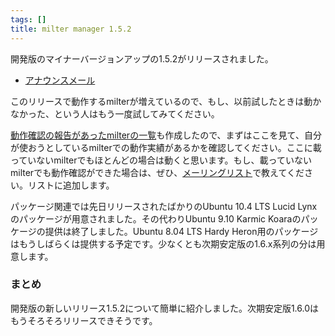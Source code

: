 ```yaml
---
tags: []
title: milter manager 1.5.2
---
```

開発版のマイナーバージョンアップの1.5.2がリリースされました。
<!--more-->


  * [アナウンスメール](http://sourceforge.net/mailarchive/forum.php?thread_name=20100529.161033.1741323253111158082.kou%40clear-code.com&forum_name=milter-manager-users-ja)

このリリースで動作するmilterが増えているので、もし、以前試したときは動かなかった、という人はもう一度試してみてください。

[動作確認の報告があったmilterの一覧](/dev/reference/ja/available-milters.html)も作成したので、まずはここを見て、自分が使おうとしているmilterでの動作実績があるかを確認してください。ここに載っていないmilterでもほとんどの場合は動くと思います。もし、載っていないmilterでも動作確認ができた場合は、ぜひ、[メーリングリスト](https://lists.sourceforge.net/lists/listinfo/milter-manager-users-ja)で教えてください。リストに追加します。

パッケージ関連では先日リリースされたばかりのUbuntu 10.4 LTS Lucid Lynxのパッケージが用意されました。その代わりUbuntu 9.10 Karmic Koaraのパッケージの提供は終了しました。Ubuntu 8.04 LTS Hardy Heron用のパッケージはもうしばらくは提供する予定です。少なくとも次期安定版の1.6.x系列の分は用意します。

### まとめ

開発版の新しいリリース1.5.2について簡単に紹介しました。次期安定版1.6.0はもうそろそろリリースできそうです。
